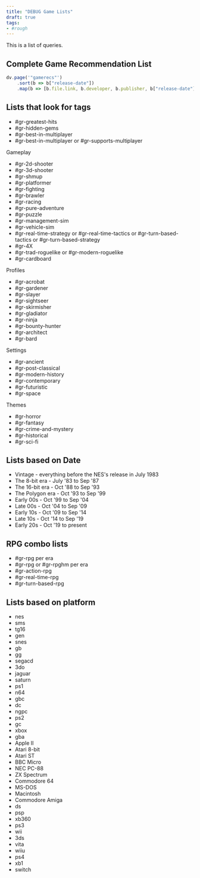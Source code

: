 ```yaml
---
title: "DEBUG Game Lists"
draft: true
tags:
- #rough 
---
```


This is a list of queries.

## Complete Game Recommendation List

```typescript
dv.page('"gamerecs"')
	.sort(b => b["release-date"])
	.map(b => [b.file.link, b.developer, b.publisher, b["release-date"], b.oneliner, b["play-today"]]);
```

## Lists that look for tags
- #gr-greatest-hits 
- #gr-hidden-gems 
- #gr-best-in-multiplayer 
- #gr-best-in-multiplayer or #gr-supports-multiplayer 

Gameplay
- #gr-2d-shooter 
- #gr-3d-shooter 
- #gr-shmup 
- #gr-platformer 
- #gr-fighting 
- #gr-brawler 
- #gr-racing 
- #gr-pure-adventure 
- #gr-puzzle 
- #gr-management-sim 
- #gr-vehicle-sim 
- #gr-real-time-strategy or #gr-real-time-tactics or #gr-turn-based-tactics or #gr-turn-based-strategy 
- #gr-4X 
- #gr-trad-roguelike or #gr-modern-roguelike 
- #gr-cardboard 

Profiles
- #gr-acrobat 
- #gr-gardener 
- #gr-slayer 
- #gr-sightseer 
- #gr-skirmisher 
- #gr-gladiator 
- #gr-ninja 
- #gr-bounty-hunter 
- #gr-architect 
- #gr-bard 

Settings
- #gr-ancient 
- #gr-post-classical 
- #gr-modern-history 
- #gr-contemporary 
- #gr-futuristic 
- #gr-space 

Themes
- #gr-horror 
- #gr-fantasy 
- #gr-crime-and-mystery 
- #gr-historical 
- #gr-sci-fi 

## Lists based on Date
- Vintage - everything before the NES's release in July 1983
- The 8-bit era - July '83 to Sep '87
- The 16-bit era - Oct '88 to Sep '93
- The Polygon era - Oct '93 to Sep '99
- Early 00s - Oct '99 to Sep '04
- Late 00s - Oct '04 to Sep '09
- Early 10s - Oct '09 to Sep '14
- Late 10s - Oct '14 to Sep '19
- Early 20s - Oct '19 to present

## RPG combo lists
- #gr-rpg per era
- #gr-rpg or #gr-rpghm per era
- #gr-action-rpg 
- #gr-real-time-rpg 
- #gr-turn-based-rpg 

## Lists based on platform
- nes
- sms
- tg16
- gen
- snes
- gb
- gg
- segacd
- 3do
- jaguar
- saturn
- ps1
- n64
- gbc
- dc
- ngpc
- ps2
- gc
- xbox
- gba
- Apple II
- Atari 8-bit
- Atari ST
- BBC Micro
- NEC PC-88
- ZX Spectrum
- Commodore 64
- MS-DOS
- Macintosh
- Commodore Amiga
- ds
- psp
- xb360
- ps3
- wii
- 3ds
- vita
- wiiu
- ps4
- xb1
- switch